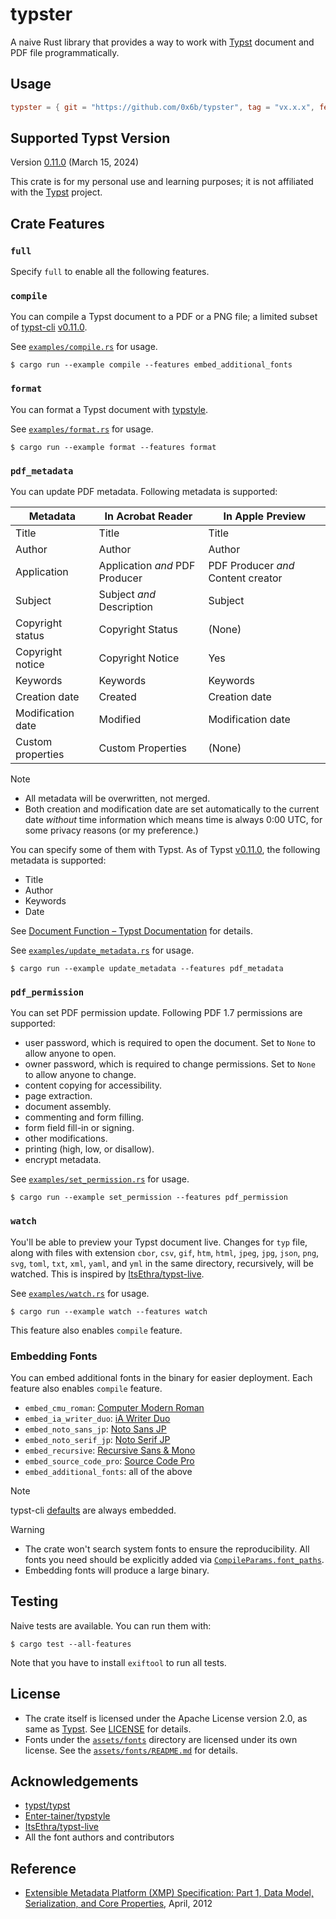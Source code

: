 # typster

A naive Rust library that provides a way to work with [Typst](https://typst.app/) document and PDF file programmatically.

## Usage

```toml
typster = { git = "https://github.com/0x6b/typster", tag = "vx.x.x", features = ["full"] }
```

## Supported Typst Version

Version [0.11.0](https://github.com/typst/typst/releases/tag/v0.11.0) (March 15, 2024)

This crate is for my personal use and learning purposes; it is not affiliated with the [Typst](https://typst.app/) project.

## Crate Features

### `full`

Specify `full` to enable all the following features.

### `compile`

You can compile a Typst document to a PDF or a PNG file; a limited subset of [typst-cli](https://github.com/typst/typst/tree/v0.11.0/crates/typst-cli) [v0.11.0](https://github.com/typst/typst/releases/tag/v0.11.0).

See [`examples/compile.rs`](examples/compile.rs) for usage.

```console
$ cargo run --example compile --features embed_additional_fonts
```

### `format`

You can format a Typst document with [typstyle](https://github.com/Enter-tainer/typstyle).

See [`examples/format.rs`](examples/format.rs) for usage.

```console
$ cargo run --example format --features format
```

### `pdf_metadata`

You can update PDF metadata. Following metadata is supported:

| Metadata          | In Acrobat Reader              | In Apple Preview                   |
|-------------------|--------------------------------|------------------------------------|
| Title             | Title                          | Title                              |
| Author            | Author                         | Author                             |
| Application       | Application _and_ PDF Producer | PDF Producer _and_ Content creator |
| Subject           | Subject _and_ Description      | Subject                            |
| Copyright status  | Copyright Status               | (None)                             |
| Copyright notice  | Copyright Notice               | Yes                                |
| Keywords          | Keywords                       | Keywords                           |
| Creation date     | Created                        | Creation date                      |
| Modification date | Modified                       | Modification date                  |
| Custom properties | Custom Properties              | (None)                             |

> [!Note]
> - All metadata will be overwritten, not merged.
> - Both creation and modification date are set automatically to the current date
    _without_ time information which means time is always 0:00 UTC, for some privacy reasons (or my preference.)

You can specify some of them with Typst. As of Typst [v0.11.0](https://github.com/typst/typst/releases/tag/v0.11.0), the following metadata is supported:

- Title
- Author
- Keywords
- Date

See [Document Function – Typst Documentation](https://typst.app/docs/reference/model/document/) for details.

See [`examples/update_metadata.rs`](examples/update_metadata.rs) for usage.

```console
$ cargo run --example update_metadata --features pdf_metadata
```

### `pdf_permission`

You can set PDF permission update. Following PDF 1.7 permissions are supported:

- user password, which is required to open the document. Set to `None` to allow anyone to open.
- owner password, which is required to change permissions. Set to `None` to allow anyone to change.
- content copying for accessibility.
- page extraction.
- document assembly.
- commenting and form filling.
- form field fill-in or signing.
- other modifications.
- printing (high, low, or disallow).
- encrypt metadata.

See [`examples/set_permission.rs`](examples/set_permission.rs) for usage.

```console
$ cargo run --example set_permission --features pdf_permission
```

### `watch`

You'll be able to preview your Typst document live. Changes for `typ` file, along with files with extension `cbor`, `csv`, `gif`, `htm`, `html`, `jpeg`, `jpg`, `json`, `png`, `svg`, `toml`, `txt`, `xml`, `yaml`, and `yml` in the same directory, recursively, will be watched. This is inspired by [ItsEthra/typst-live](https://github.com/ItsEthra/typst-live/).

See [`examples/watch.rs`](examples/watch.rs) for usage.

```console
$ cargo run --example watch --features watch
```

This feature also enables `compile` feature.

### Embedding Fonts

You can embed additional fonts in the binary for easier deployment. Each feature also enables `compile` feature.

- `embed_cmu_roman`: [Computer Modern Roman](https://www.fontsquirrel.com/fonts/computer-modern)
- `embed_ia_writer_duo`: [iA Writer Duo](https://github.com/iaolo/iA-Fonts/)
- `embed_noto_sans_jp`: [Noto Sans JP](https://fonts.google.com/noto/specimen/Noto+Sans+JP)
- `embed_noto_serif_jp`: [Noto Serif JP](https://fonts.google.com/noto/specimen/Noto+Serif+JP)
- `embed_recursive`: [Recursive Sans & Mono](https://github.com/arrowtype/recursive/)
- `embed_source_code_pro`: [Source Code Pro](https://fonts.google.com/specimen/Source+Code+Pro)
- `embed_additional_fonts`: all of the above

> [!Note]
> typst-cli [defaults](https://github.com/typst/typst-assets/blob/5ca2a6996da97dcba893247576a4a70bbbae8a7a/src/lib.rs#L67-L80) are always embedded.

> [!Warning]
> - The crate won't search system fonts to ensure the reproducibility. All fonts you need should be explicitly added via [`CompileParams.font_paths`](https://github.com/0x6b/typster/blob/main/src/compile.rs#L21).
> - Embedding fonts will produce a large binary.

## Testing

Naive tests are available. You can run them with:

```console
$ cargo test --all-features
```

Note that you have to install `exiftool` to run all tests.

## License

- The crate itself is licensed under the Apache License version 2.0, as same as [Typst](https://github.com/typst/typst/). See [LICENSE](LICENSE) for details.
- Fonts under the [`assets/fonts`](assets/fonts) directory are licensed under its own license. See the [`assets/fonts/README.md`](assets/fonts/README.md) for details.

## Acknowledgements

- [typst/typst](https://github.com/typst/typst/)
- [Enter-tainer/typstyle](https://github.com/Enter-tainer/typstyle)
- [ItsEthra/typst-live](https://github.com/ItsEthra/typst-live/)
- All the font authors and contributors

## Reference

- [Extensible Metadata Platform (XMP) Specification: Part 1, Data Model, Serialization, and Core Properties](https://github.com/adobe/XMP-Toolkit-SDK/blob/main/docs/XMPSpecificationPart1.pdf), April, 2012
